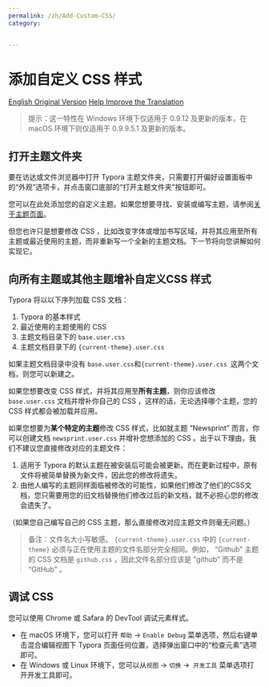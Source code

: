 ```yaml
---
permalink: /zh/Add-Custom-CSS/
category:


---
```




# 添加自定义 CSS 样式

[English Original Version](https://support.typora.io/Add-Custom-CSS/)  [Help Improve the Translation](https://github.com/typora/wiki-website)

> 提示：这一特性在 Windows 环境下仅适用于 0.9.12 及更新的版本，在 macOS 环境下则仅适用于 0.9.9.5.1 及更新的版本。

## 打开主题文件夹

要在访达或文件浏览器中打开 Typora 主题文件夹，只需要打开偏好设置面板中的“外观”选项卡，并点击窗口底部的“打开主题文件夹”按钮即可。

您可以在此处添加您的自定义主题。如果您想要寻找、安装或编写主题，请参阅[关于主题页面](https://support.typora.io/About-Themes)。

但您也许只是想要修改 CSS ，比如改变字体或增加书写区域，并将其应用至所有主题或最近使用的主题，而非重新写一个全新的主题文档。下一节将向您讲解如何实现它。

## 向所有主题或其他主题增补自定义CSS 样式

Typora 将以以下序列加载 CSS 文档：

1. Typora 的基本样式
2. 最近使用的主题使用的 CSS
3. 主题文档目录下的 `base.user.css`
4. 主题文档目录下的 `{current-theme}.user.css`

如果主题文档目录中没有 `base.user.css`和`{current-theme}.user.css `这两个文档，则您可以新建之。

如果您想要改变 CSS 样式，并将其应用至**所有主题**，则你应该修改 `base.user.css` 文档并增补你自己的 CSS ，这样的话，无论选择哪个主题，您的 CSS 样式都会被加载并应用。

如果您想要为**某个特定的主题**修改 CSS 样式，比如就主题 “Newsprint” 而言，你可以创建文档 `newsprint.user.css` 并增补您想添加的 CSS 。出于以下理由，我们不建议您直接修改对应的主题文件：

1. 适用于 Typora 的默认主题在被安装后可能会被更新。而在更新过程中，原有文件将被简单替换为新文件，因此您的修改将遗失。
2. 由他人编写的主题同样面临被修改的可能性，如果他们修改了他们的CSS文档，您只需要用您的旧文档替换他们修改过后的新文档，就不必担心您的修改会遗失了。

（如果您自己编写自己的 CSS 主题，那么直接修改对应主题文件则毫无问题。）

> 备注：文件名大小写敏感。 `{current-theme}.user.css` 中的 `{current-theme}` 必须与正在使用主题的文件名部分完全相同。例如， “Github” 主题的 CSS 文档是 `github.css` ，因此文件名部分应该是 “github” 而不是 “GitHub” 。



## 调试 CSS

您可以使用 Chrome 或 Safara 的 DevTool 调试元素样式。

- 在 macOS 环境下，您可以打开 `帮助` -> `Enable Debug` 菜单选项，然后右键单击混合编辑视图下 Typora 页面任何位置，选择弹出窗口中的“检查元素”选项即可。
- 在 Windows 或 Linux 环境下，您可以从`视图` -> `切换` ->` 开发工具` 菜单选项打开开发工具即可。